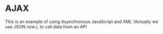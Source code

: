 # AJAX
This is an example of using Asynchronous JavaScript and XML (Actually we use JSON now.), to call data from an API
